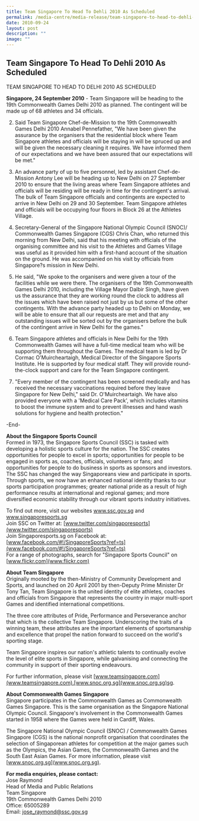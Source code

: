 ```yaml
---
title: Team Singapore To Head To Dehli 2010 As Scheduled
permalink: /media-centre/media-release/team-singapore-to-head-to-dehli-2010-as-scheduled/
date: 2010-09-24
layout: post
description: ""
image: ""
---
```

## **Team Singapore To Head To Dehli 2010 As Scheduled**

TEAM SINGAPORE TO HEAD TO DELHI 2010 AS SCHEDULED

**Singapore, 24 September 2010** - Team Singapore will be heading to the 19th Commonwealth Games Delhi 2010 as planned. The contingent will be made up of 68 athletes and 34 officials.

2. Said Team Singapore Chef-de-Mission to the 19th Commonwealth Games Delhi 2010 Annabel Pennefather, "We have been given the assurance by the organisers that the residential block where Team Singapore athletes and officials will be staying in will be spruced up and will be given the necessary cleaning it requires. We have informed them of our expectations and we have been assured that our expectations will be met."

3. An advance party of up to five personnel, led by assistant Chef-de-Mission Antony Lee will be heading up to New Delhi on 27 September 2010 to ensure that the living areas where Team Singapore athletes and officials will be residing will be ready in time for the contingent's arrival. The bulk of Team Singapore officials and contingents are expected to arrive in New Delhi on 29 and 30 September. Team Singapore athletes and officials will be occupying four floors in Block 26 at the Athletes Village.

4. Secretary-General of the Singapore National Olympic Council (SNOC)/ Commonwealth Games Singapore (CGS) Chris Chan, who returned this morning from New Delhi, said that his meeting with officials of the organising committee and his visit to the Athletes and Games Village was useful as it provided him with a first-hand account of the situation on the ground. He was accompanied on his visit by officials from Singapore?s mission in New Delhi.

5. He said, "We spoke to the organisers and were given a tour of the facilities while we were there. The organisers of the 19th Commonwealth Games Delhi 2010, including the Village Mayor Dalbir Singh, have given us the assurance that they are working round the clock to address all the issues which have been raised not just by us but some of the other contingents. With the advance party headed up to Delhi on Monday, we will be able to ensure that all our requests are met and that any outstanding issues will be sorted out by the organisers before the bulk of the contingent arrive in New Delhi for the games."

6. Team Singapore athletes and officials in New Delhi for the 19th Commonwealth Games will have a full-time medical team who will be supporting them throughout the Games. The medical team is led by Dr Cormac O'Muircheartaigh, Medical Director of the Singapore Sports Institute. He is supported by four medical staff. They will provide round-the-clock support and care for the Team Singapore contingent.

7. "Every member of the contingent has been screened medically and has received the necessary vaccinations required before they leave Singapore for New Delhi," said Dr. O'Muircheartaigh. We have also provided everyone with a 'Medical Care Pack', which includes vitamins to boost the immune system and to prevent illnesses and hand wash solutions for hygiene and health protection."

-End-

**About the Singapore Sports Council**
<br>
Formed in 1973, the Singapore Sports Council (SSC) is tasked with developing a holistic sports culture for the nation. The SSC creates opportunities for people to excel in sports; opportunities for people to be engaged in sports as, coaches, officials, volunteers or fans; and opportunities for people to do business in sports as sponsors and investors. The SSC has changed the way Singaporeans view and participate in sports. Through sports, we now have an enhanced national identity thanks to our sports participation programmes; greater national pride as a result of high performance results at international and regional games; and more diversified economic stability through our vibrant sports industry initiatives.

To find out more, visit our websites www.ssc.gov.sg and www.singaporesports.sg
<br>
Join SSC on Twitter at: [www.twitter.com/singaporesports](www.twitter.com/singaporesports)
<br>
Join Singaporesports.sg on Facebook at: [www.facebook.com/#!/SingaporeSports?ref=ts](www.facebook.com/#!/SingaporeSports?ref=ts)
<br>
For a range of photographs, search for "Singapore Sports Council" on [www.flickr.com](www.flickr.com)

**About Team Singapore**
<br>
Originally mooted by the then-Ministry of Community Development and Sports, and launched on 20 April 2001 by then-Deputy Prime Minister Dr Tony Tan, Team Singapore is the united identity of elite athletes, coaches and officials from Singapore that represents the country in major multi-sport Games and identified international competitions.

The three core attributes of Pride, Performance and Perseverance anchor that which is the collective Team Singapore. Underscoring the traits of a winning team, these attributes are the important elements of sportsmanship and excellence that propel the nation forward to succeed on the world's sporting stage.

Team Singapore inspires our nation's athletic talents to continually evolve the level of elite sports in Singapore, while galvanising and connecting the community in support of their sporting endeavours.

For further information, please visit [www.teamsingapore.com](www.teamsingapore.com).[www.snoc.org.sg](www.snoc.org.sg)sg.

**About Commonwealth Games Singapore**
<br>
Singapore participates in the Commonwealth Games as Commonwealth Games Singapore. This is the same organisation as the Singapore National Olympic Council. Singapore's involvement in the Commonwealth Games started in 1958 where the Games were held in Cardiff, Wales.

The Singapore National Olympic Council (SNOC) / Commonwealth Games Singapore (CGS) is the national nonprofit organisation that coordinates the selection of Singaporean athletes for competition at the major games such as the Olympics, the Asian Games, the Commonwealth Games and the South East Asian Games. For more information, please visit [www.snoc.org.sg](www.snoc.org.sg).

**For media enquiries, please contact:**
<br>Jose Raymond
<br>Head of Media and Public Relations
<br>Team Singapore
<br>19th Commonwealth Games Delhi 2010
<br>Office: 65005289
<br>Email: [jose_raymond@ssc.gov.sg](jose_raymond@ssc.gov.sg)
